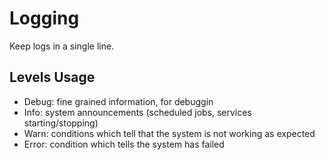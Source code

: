 # Logging

Keep logs in a single line.

## Levels Usage

* Debug: fine grained information, for debuggin
* Info: system announcements \(scheduled jobs, services starting/stopping\)
* Warn: conditions which tell that the system is not working as expected
* Error: condition which tells the system has failed



